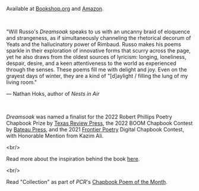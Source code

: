 Available at [Bookshop.org](https://bookshop.org/p/books/dreamsoak-will-russo/19726617) and [Amazon](https://www.amazon.com/Dreamsoak-Will-Russo/dp/1959118080)[](https://www.barnesandnoble.com/w/dreamsoak-will-russo/1143054224).

<br/>

"Will Russo's *Dreamsoak* speaks to us with an uncanny braid of eloquence and strangeness, as if simultaneously channeling the rhetorical decorum of Yeats and the hallucinatory power of Rimbaud. ﻿Russo makes his poems sparkle in their exploration of innovative forms that scurry across the page, yet he also draws from the oldest sources of lyricism: longing, loneliness, despair, desire, and a keen attentiveness to the world as experienced through the senses. These poems fill me with delight and joy. Even on the grayest days of winter, they are a kind of "\[d]aylight / filling the lung of my living room."

— Nathan Hoks, author of *Nests in Air*

<br/>

*D﻿reamsoak* was named a finalist for the 2022 Robert Phillips Poetry Chapbook Prize by [Texas Review Press](https://texasreviewpress.wordpress.com/2022/06/22/2022-robert-phillips-chapbook-prize-winner/), the 2022 BOOM Chapbook Contest by [Bateau Press](https://twitter.com/BateauPress/status/1467793794196283394), and the 2021 [Frontier Poetry](https://www.frontierpoetry.com/2021/08/19/2021-chapbook-contest-winner-finalists/) Digital Chapbook Contest, with Honorable Mention from Kazim Ali.

<﻿br/>

Read more about the inspiration behind the book [here](https://www.querenciapress.com/blog?offset=1684115650469).

<﻿br/>

R﻿ead "Collection" as part of *PCR*'s [Chapbook Poem of the Month](https://phillychapbookreview.org/chapbook-poem-collection-by-will-russo/).